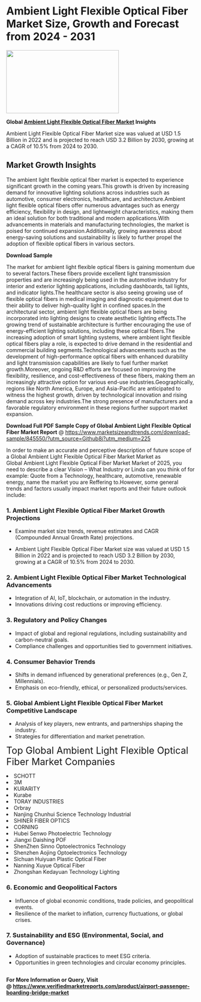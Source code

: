 <H1>Ambient Light Flexible Optical Fiber Market Size, Growth and Forecast from 2024 - 2031</H1><img class="aligncenter size-medium wp-image-584254" src="https://thirdeyenews.in/wp-content/uploads/2024/09/Global-Market-Research-300x168.jpeg" alt="" width="300" height="168" /><p><strong>Global&nbsp;<a href="https://www.marketsizeandtrends.com/download-sample/845550/?utm_source=Github8j?utm_medium=225">Ambient Light Flexible Optical Fiber Market</a> Insights</strong></p><p>Ambient Light Flexible Optical Fiber Market size was valued at USD 1.5 Billion in 2022 and is projected to reach USD 3.2 Billion by 2030, growing at a CAGR of 10.5% from 2024 to 2030.</p><p><h2>Market Growth Insights</h2> <p>The ambient light flexible optical fiber market is expected to experience significant growth in the coming years.This growth is driven by increasing demand for innovative lighting solutions across industries such as automotive, consumer electronics, healthcare, and architecture.Ambient light flexible optical fibers offer numerous advantages such as energy efficiency, flexibility in design, and lightweight characteristics, making them an ideal solution for both traditional and modern applications.With advancements in materials and manufacturing technologies, the market is poised for continued expansion.Additionally, growing awareness about energy-saving solutions and sustainability is likely to further propel the adoption of flexible optical fibers in various sectors.</p> <p><strong>Download Sample</strong></p> <p>The market for ambient light flexible optical fibers is gaining momentum due to several factors.These fibers provide excellent light transmission properties and are increasingly being used in the automotive industry for interior and exterior lighting applications, including dashboards, tail lights, and indicator lights.The healthcare sector is also seeing growing use of flexible optical fibers in medical imaging and diagnostic equipment due to their ability to deliver high-quality light in confined spaces.In the architectural sector, ambient light flexible optical fibers are being incorporated into lighting designs to create aesthetic lighting effects.The growing trend of sustainable architecture is further encouraging the use of energy-efficient lighting solutions, including these optical fibers.The increasing adoption of smart lighting systems, where ambient light flexible optical fibers play a role, is expected to drive demand in the residential and commercial building segments.Technological advancements such as the development of high-performance optical fibers with enhanced durability and light transmission capabilities are likely to fuel further market growth.Moreover, ongoing R&D efforts are focused on improving the flexibility, resilience, and cost-effectiveness of these fibers, making them an increasingly attractive option for various end-use industries.Geographically, regions like North America, Europe, and Asia-Pacific are anticipated to witness the highest growth, driven by technological innovation and rising demand across key industries.The strong presence of manufacturers and a favorable regulatory environment in these regions further support market expansion.<p><span class=""><strong>Download Full PDF Sample Copy of Global Ambient Light Flexible Optical Fiber Market Report</strong> @ <a href="https://www.marketsizeandtrends.com/download-sample/845550/?utm_source=Github8j?utm_medium=225" target="_blank">https://www.marketsizeandtrends.com/download-sample/845550/?utm_source=Github8j?utm_medium=225</a></span></p><p>In order to make an accurate and perceptive description of future scope of a Global&nbsp;Ambient Light Flexible Optical Fiber Market Market as Global&nbsp;Ambient Light Flexible Optical Fiber Market Market of 2025, you need to describe a clear Vision &ndash; What Industry or Linda can you think of for example: Quote from a Technology, healthcare, automotive, renewable energy, name the market you are Reffering to.However, some general trends and factors usually impact market reports and their future outlook include:</p><h3>1.&nbsp;<strong>Ambient Light Flexible Optical Fiber Market Growth Projections</strong></h3><ul><li>Examine market size trends, revenue estimates and CAGR (Compounded Annual Growth Rate) projections.</li><li><p>Ambient Light Flexible Optical Fiber Market size was valued at USD 1.5 Billion in 2022 and is projected to reach USD 3.2 Billion by 2030, growing at a CAGR of 10.5% from 2024 to 2030.</p></li></ul><h3>2.&nbsp;<strong>Ambient Light Flexible Optical Fiber Market Technological Advancements</strong></h3><ul><li>Integration of AI, IoT, blockchain, or automation in the industry.</li><li>Innovations driving cost reductions or improving efficiency.</li></ul><h3>3.&nbsp;<strong>Regulatory and Policy Changes</strong></h3><ul><li>Impact of global and regional regulations, including sustainability and carbon-neutral goals.</li><li>Compliance challenges and opportunities tied to government initiatives.</li></ul><h3>4.&nbsp;<strong>Consumer Behavior Trends</strong></h3><ul><li>Shifts in demand influenced by generational preferences (e.g., Gen Z, Millennials).</li><li>Emphasis on eco-friendly, ethical, or personalized products/services.</li></ul><h3>5.&nbsp;<strong>Global Ambient Light Flexible Optical Fiber Market Competitive Landscape</strong></h3><ul><li>Analysis of key players, new entrants, and partnerships shaping the industry.</li><li>Strategies for differentiation and market penetration.</li></ul><p data-pm-slice="1 1 []"><span style="color: inherit; font-family: inherit; font-size: 25px;">Top Global Ambient Light Flexible Optical Fiber Market Companies</span></p><div class="" data-test-id=""><p><li>SCHOTT</li><li> 3M</li><li> KURARITY</li><li> Kurabe</li><li> TORAY INDUSTRIES</li><li> Orbray</li><li> Nanjing Chunhui Science Technology Industrial</li><li> SHINER FIBER OPTICS</li><li> CORNING</li><li> Hubei Senwo Photoelectric Technology</li><li> Jiangxi Daishing POF</li><li> ShenZhen Sinno Optoelectronics Technology</li><li> Shenzhen Aojing Optoelectronics Technology</li><li> Sichuan Huiyuan Plastic Optical Fiber</li><li> Nanning Xuyue Optical Fiber</li><li> Zhongshan Kedayuan Technology Lighting</li></p></div><h3>6.&nbsp;<strong>Economic and Geopolitical Factors</strong></h3><ul><li>Influence of global economic conditions, trade policies, and geopolitical events.</li><li>Resilience of the market to inflation, currency fluctuations, or global crises.</li></ul><h3>7.&nbsp;<strong>Sustainability and ESG (Environmental, Social, and Governance)</strong></h3><ul><li>Adoption of sustainable practices to meet ESG criteria.</li><li>Opportunities in green technologies and circular economy principles.</li></ul><h2><strong style="font-size: 14px;">For More Information or Query, Visit @&nbsp;</strong><a style="background-color: #ffffff; font-size: 14px;" href="https://www.marketsizeandtrends.com/report/ambient-light-flexible-optical-fiber-market/" target="_blank">https://www.verifiedmarketreports.com/product/airport-passenger-boarding-bridge-market</a></h2>